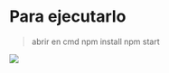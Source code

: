 

# Para ejecutarlo
> abrir en cmd
> npm install
> npm start




![](http://i.imgur.com/1lSZGc1.gif)
